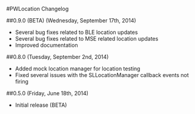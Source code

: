#PWLocation Changelog

##0.9.0 (BETA) (Wednesday, September 17th, 2014)
 * Several bug fixes related to BLE location updates
 * Several bug fixes related to MSE related location updates
 * Improved documentation

##0.8.0 (Tuesday, September 2nd, 2014)
 * Added mock location manager for location testing
 * Fixed several issues with the SLLocationManager callback events not firing

##0.5.0 (Friday, June 18th, 2014)
 * Initial release (BETA)